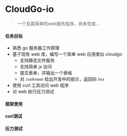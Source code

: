 # CloudGo-io

> 一个及其简单的web服务程序，尚未完成…

#### 任务目标

+ 熟悉 go 服务器工作原理
+ 基于现有 web 库，编写一个简单 web 应用类似 cloudgo
  + 支持静态文件服务
  + 支持简单 js 访问
  + 提交表单，并输出一个表格
  + 对 `/unknown` 给出开发中的提示，返回码 `5xx`
+ 使用 curl 工具访问 web 程序
+ 对 web 执行压力测试

#### 框架使用



#### curl测试



#### 压力测试